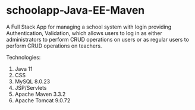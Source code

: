 # schoolapp-Java-EE-Maven

A Full Stack App for managing a school system with login providing Authentication, Validation, which allows users to log in as either administrators to perform CRUD operations on users or as regular users to perform CRUD operations on teachers.

Technologies: 
1. Java 11
2. CSS
3. MySQL 8.0.23
4. JSP/Servlets
5. Apache Maven 3.3.2
6. Apache Tomcat 9.0.72


